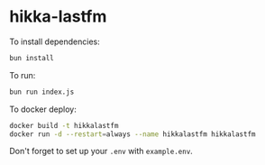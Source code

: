 # hikka-lastfm

To install dependencies:

```bash
bun install
```

To run:

```bash
bun run index.js
```

To docker deploy:

```bash
docker build -t hikkalastfm
docker run -d --restart=always --name hikkalastfm hikkalastfm
```

Don't forget to set up your `.env` with `example.env`.